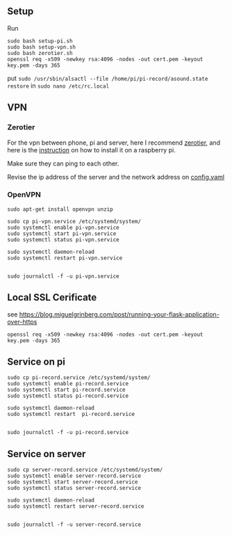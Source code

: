 ## Setup
Run 
```
sudo bash setup-pi.sh
sudo bash setup-vpn.sh
sudo bash zerotier.sh
openssl req -x509 -newkey rsa:4096 -nodes -out cert.pem -keyout key.pem -days 365
``` 

put
```sudo /usr/sbin/alsactl --file /home/pi/pi-record/asound.state restore```
in
```sudo nano /etc/rc.local```

## VPN
### Zerotier
For the vpn between phone, pi and server, here I recommend [zerotier](https://www.zerotier.com/download/), and here is the [instruction](https://linuxhint.com/install-use-zerotier-raspberry-pi-virtual-network/) on
how to install it on a raspberry pi.

Make sure they can ping to each other.

Revise the ip address of the server and the network address on [config.yaml](./config.yaml)

### OpenVPN
```
sudo apt-get install openvpn unzip
```

```
sudo cp pi-vpn.service /etc/systemd/system/
sudo systemctl enable pi-vpn.service
sudo systemctl start pi-vpn.service
sudo systemctl status pi-vpn.service

sudo systemctl daemon-reload
sudo systemctl restart pi-vpn.service


sudo journalctl -f -u pi-vpn.service

```

## Local SSL Cerificate
see https://blog.miguelgrinberg.com/post/running-your-flask-application-over-https

```
openssl req -x509 -newkey rsa:4096 -nodes -out cert.pem -keyout key.pem -days 365
```

## Service on pi
```
sudo cp pi-record.service /etc/systemd/system/
sudo systemctl enable pi-record.service
sudo systemctl start pi-record.service
sudo systemctl status pi-record.service

sudo systemctl daemon-reload
sudo systemctl restart  pi-record.service


sudo journalctl -f -u pi-record.service

```
## Service on server
```
sudo cp server-record.service /etc/systemd/system/
sudo systemctl enable server-record.service
sudo systemctl start server-record.service
sudo systemctl status server-record.service

sudo systemctl daemon-reload
sudo systemctl restart server-record.service


sudo journalctl -f -u server-record.service

```

